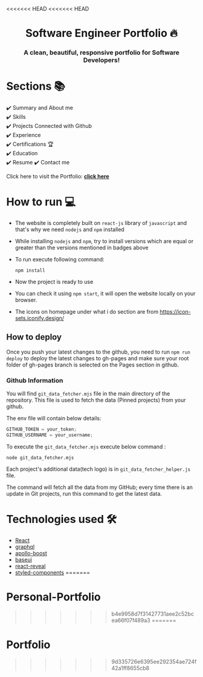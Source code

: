 <<<<<<< HEAD
<<<<<<< HEAD
<h1 align="center"> Software Engineer Portfolio 🔥 </h1>
<h3 align="center"> A clean, beautiful, responsive portfolio for Software Developers! </h3>



# Sections 📚

✔️ Summary and About me\
✔️ Skills \
✔️ Projects Connected with Github\
✔️ Experience\
✔️ Certifications 🏆\
✔️ Education\
✔️ Resume
✔️ Contact me

Click here to visit the Portfolio: **[click here](https://spkothari0.github.io/Shreyas-Portfolio)**

# How to run 💻

- The website is completely built on `react-js` library of `javascript` and that's why we need `nodejs` and `npm` installed
- While installing `nodejs` and `npm`, try to install versions which are equal or greater than the versions mentioned in badges above
- To run execute following command:

  ```node
  npm install
  ```

- Now the project is ready to use
- You can check it using `npm start`, it will open the website locally on your browser.
- The icons on homepage under what i do section are from <https://icon-sets.iconify.design/>

## How to deploy

Once you push your latest changes to the github, you need to run `npm run deploy` to deploy the latest changes to gh-pages and make sure your root folder of gh-pages branch is selected on the Pages section in github.

### Github Information

You will find `git_data_fetcher.mjs` file in the main directory of the repository. This file is used to fetch the data (Pinned projects) from your github.

The env file will contain below details:

```javascript
GITHUB_TOKEN = your_token;
GITHUB_USERNAME = your_username;
```

To execute the `git_data_fetcher.mjs` execute below command :

```node
node git_data_fetcher.mjs
```

Each project's additional data(tech logo) is in `git_data_fetcher_helper.js` file.

The command will fetch all the data from my GitHub; every time there is an update in Git projects, run this command to get the latest data.

# Technologies used 🛠️

- [React](https://reactjs.org/)
- [graphql](https://graphql.org/)
- [apollo-boost](https://www.apollographql.com/docs/react/get-started/)
- [baseui](https://github.com/uber/baseweb)
- [react-reveal](https://www.react-reveal.com/)
- [styled-components](https://styled-components.com/)
=======
# Personal-Portfolio
>>>>>>> b4e9958d7f31427731aee2c52bcea66f07f489a3
=======
# Portfolio
>>>>>>> 9d335726e6395ee292354ae724f42a1ff8655cb8

